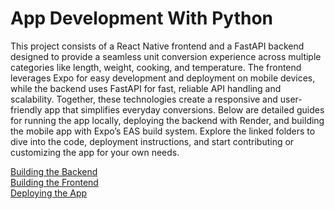 # App Development With Python

This project consists of a React Native frontend and a FastAPI backend designed to provide a seamless unit conversion experience across multiple categories like length, weight, cooking, and temperature. The frontend leverages Expo for easy development and deployment on mobile devices, while the backend uses FastAPI for fast, reliable API handling and scalability. Together, these technologies create a responsive and user-friendly app that simplifies everyday conversions. Below are detailed guides for running the app locally, deploying the backend with Render, and building the mobile app with Expo’s EAS build system. Explore the linked folders to dive into the code, deployment instructions, and start contributing or customizing the app for your own needs.


[Building the Backend](../AppDevelopment/HowToBuildAnApp_Backend.ipynb)  
[Building the Frontend](../AppDevelopment/HotToBuildAnApp_Frontend.ipynb)  
[Deploying the App](../AppDevelopment/HowToDeployApp.ipynb)  